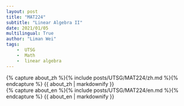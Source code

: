 ```yaml
---
layout: post
title: "MAT224"
subtitle: "Linear Algebra II"
date: 2021/01/05
multilingual: True
author: "Liman Wei"
tags:
    -  UTSG    
    -  Math    
    -  linear algebra
---
```

<!-- Chinese Version -->
<div class="zh post-container">
    {% capture about_zh %}{% include posts/UTSG/MAT224/zh.md %}{% endcapture %}
    {{ about_zh | markdownify }}
</div>

<!-- English Version -->
<div class="en post-container">
    {% capture about_en %}{% include posts/UTSG/MAT224/en.md %}{% endcapture %}
    {{ about_en | markdownify }}
</div>